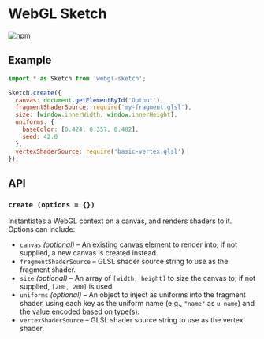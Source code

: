# WebGL Sketch

[![npm](https://img.shields.io/npm/v/webgl-sketch.svg)](https://www.npmjs.org/package/webgl-sketch)


## Example

```js
import * as Sketch from 'webgl-sketch';

Sketch.create({
  canvas: document.getElementById('Output'),
  fragmentShaderSource: require('my-fragment.glsl'),
  size: [window.innerWidth, window.innerHeight],
  uniforms: {
    baseColor: [0.424, 0.357, 0.482],
    seed: 42.0
  },
  vertexShaderSource: require('basic-vertex.glsl')
});
```


## API

### `create (options = {})`

Instantiates a WebGL context on a canvas, and renders shaders to it.<br />
Options can include:

- `canvas` *(optional)* – An existing canvas element to render into; if not supplied, a new canvas is created instead.
- `fragmentShaderSource` – GLSL shader source string to use as the fragment shader.
- `size` *(optional)* – An array of `[width, height]` to size the canvas to; if not supplied, `[200, 200]` is used.
- `uniforms` *(optional)* – An object to inject as uniforms into the fragment shader, using each key as the uniform name (e.g., `"name"` as `u_name`) and the value encoded based on type(s).
- `vertexShaderSource` – GLSL shader source string to use as the vertex shader.
